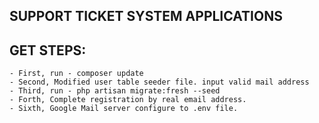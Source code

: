 ## SUPPORT TICKET SYSTEM APPLICATIONS

## GET STEPS:

    - First, run - composer update
    - Second, Modified user table seeder file. input valid mail address
    - Third, run - php artisan migrate:fresh --seed
    - Forth, Complete registration by real email address.
    - Sixth, Google Mail server configure to .env file.
